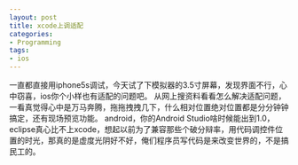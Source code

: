 ```yaml
---
layout: post
title: xcode上调适配
categories:
- Programming
tags:
- ios
---
```


一直都直接用iphone5s调试，今天试了下模拟器的3.5寸屏幕，发现界面不行，心中窃喜，ios你个小样也有适配的问题吧。
从网上搜资料看看怎么解决适配问题，一看真觉得心中是万马奔腾，拖拖拽拽几下，什么相对位置绝对位置都是分分钟钟搞定，还有现场预览功能。
android，你的Android Studio啥时候能出到1.0，eclipse真心比不上xcode，想起以前为了兼容那些个破分辩率，用代码调控件位置的时光，那真的是虚度光阴好不好，俺们程序员写代码是来改变世界的，不是搞民工的。
